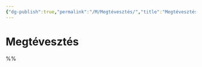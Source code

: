 ```yaml
---
{"dg-publish":true,"permalink":"/M/Megtévesztés/","title":"Megtévesztés","tags":["formatted🟢"],"created":"2023-10-06T12:05","updated":"2023-10-10T05:26"}
---
```



# Megtévesztés

%%
```que